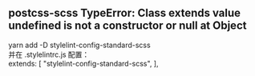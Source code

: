 ## postcss-scss TypeError: Class extends value undefined is not a constructor or null at Object
yarn add -D stylelint-config-standard-scss <br>
并在 .stylelintrc.js 配置： <br>
 extends: [
    "stylelint-config-standard-scss",
  ],